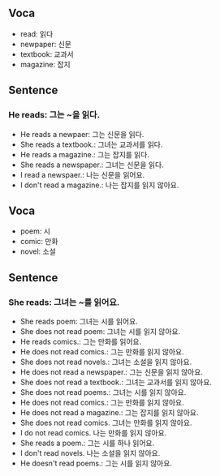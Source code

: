 ## Voca
- read: 읽다
- newpaper: 신문
- textbook: 교과서
- magazine: 잡지

## Sentence
### He reads: 그는 ~을 읽다.
- He reads a newpaer: 그는 신문을 읽다.
- She reads a textbook.: 그녀는 교과서를 읽다.
- He reads a magazine.: 그는 잡지를 읽다.
- She reads a newspaper.: 그녀는 신문을 읽다.
- I read a newspaer.: 나는 신문을 읽어요.
- I don't read a magazine.: 나는 잡지를 읽지 않아요.

## Voca
- poem: 시
- comic: 만화
- novel: 소설

## Sentence
### She reads: 그녀는 ~를 읽어요.
- She reads poem: 그녀는 시를 읽어요.
- She does not read poem: 그녀는 시를 읽지 않아요.
- He reads comics.: 그는 만화를 읽어요.
- He does not read comics.: 그는 만화를 읽지 않아요.
- She does not read novels.: 그녀는 소설을 읽지 않아요.
- He does not read a newspaper.: 그는 신문을 읽지 않아요.
- She does not read a textbook.: 그녀는 교과서를 읽지 않아요.
- She does not read poems.: 그녀는 시를 읽지 않아요.
- He does not read comics.: 그는 만화를 읽지 않아요.
- He does not read a magazine.: 그는 잡지를 읽지 않아요.
- She does not read comics. 그녀는 만화를 읽지 않아요.
- I do not read comics. 나는 만화를 읽지 않아요.
- She reads a poem.: 그는 시를 하나 읽어요.
- I don't read novels. 나는 소설을 읽지 않아요.
- He doesn't read poems.: 그는 시를 읽지 않아요.